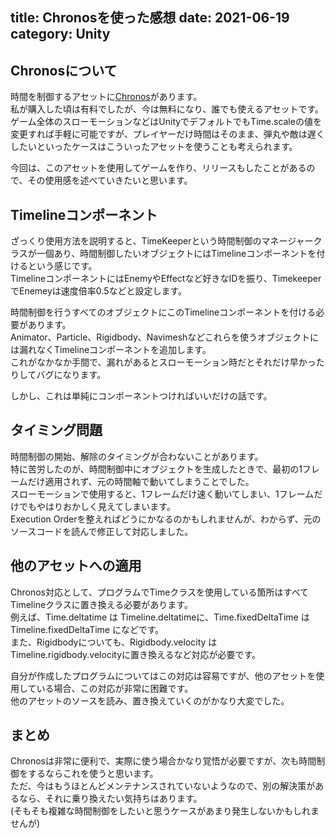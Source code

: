 title: Chronosを使った感想
date: 2021-06-19
category: Unity
---

## Chronosについて

時間を制御するアセットに[Chronos](https://assetstore.unity.com/packages/tools/particles-effects/chronos-31225?locale=ja-JP)があります。  
私が購入した頃は有料でしたが、今は無料になり、誰でも使えるアセットです。  
ゲーム全体のスローモーションなどはUnityでデフォルトでもTime.scaleの値を変更すれば手軽に可能ですが、プレイヤーだけ時間はそのまま、弾丸や敵は遅くしたいといったケースはこういったアセットを使うことも考えられます。  

今回は、このアセットを使用してゲームを作り、リリースもしたことがあるので、その使用感を述べていきたいと思います。  


## Timelineコンポーネント

ざっくり使用方法を説明すると、TimeKeeperという時間制御のマネージャークラスが一個あり、時間制御したいオブジェクトにはTimelineコンポーネントを付けるという感じです。  
TimelineコンポーネントにはEnemyやEffectなど好きなIDを振り、TimekeeperでEnemeyは速度倍率0.5などと設定します。  

時間制御を行うすべてのオブジェクトにこのTimelineコンポーネントを付ける必要があります。  
Animator、Particle、Rigidbody、Navimeshなどこれらを使うオブジェクトには漏れなくTimelineコンポーネントを追加します。  
これがなかなか手間で、漏れがあるとスローモーション時だとそれだけ早かったりしてバグになります。  

しかし、これは単純にコンポーネントつければいいだけの話です。

## タイミング問題

時間制御の開始、解除のタイミングが合わないことがあります。  
特に苦労したのが、時間制御中にオブジェクトを生成したときで、最初の1フレームだけ適用されず、元の時間軸で動いてしまうことでした。  
スローモーションで使用すると、1フレームだけ速く動いてしまい、1フレームだけでもやはりおかしく見えてしまいます。  
Execution Orderを整えればどうにかなるのかもしれませんが、わからず、元のソースコードを読んで修正して対応しました。  

## 他のアセットへの適用

Chronos対応として、プログラムでTimeクラスを使用している箇所はすべてTimelineクラスに置き換える必要があります。  
例えば、Time.deltatime は Timeline.deltatimeに、Time.fixedDeltaTime は Timeline.fixedDeltaTime になどです。  
また、Rigidbodyについても、Rigidbody.velocity は Timeline.rigidbody.velocityに置き換えるなど対応が必要です。  

自分が作成したプログラムについてはこの対応は容易ですが、他のアセットを使用している場合、この対応が非常に困難です。  
他のアセットのソースを読み、置き換えていくのがかなり大変でした。


## まとめ

Chronosは非常に便利で、実際に使う場合かなり覚悟が必要ですが、次も時間制御をするならこれを使うと思います。  
ただ、今はもうほとんどメンテナンスされていないようなので、別の解決策があるなら、それに乗り換えたい気持ちはあります。  
(そもそも複雑な時間制御をしたいと思うケースがあまり発生しないかもしれませんが)


